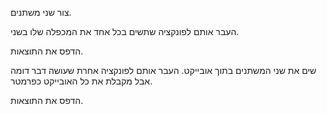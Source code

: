 צור שני משתנים.

העבר אותם לפונקציה שתשים בכל אחד את המכפלה שלו בשני.

הדפס את התוצאות.

שים את שני המשתנים בתוך אובייקט. העבר אותם לפונקציה אחרת שעושה דבר דומה אבל מקבלת את כל האובייקט כפרמטר.

הדפס את התוצאות.

